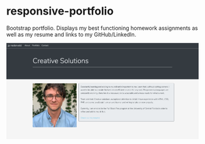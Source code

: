 # responsive-portfolio

Bootstrap portfolio. Displays my best functioning homework assignments as well as my resume and links to my GitHub/LinkedIn.

![screenshot](https://github.com/j-nederveld/responsive-portfolio/blob/master/assets/img/Screen%20Shot%202020-10-01%20at%209.54.17%20AM.png)